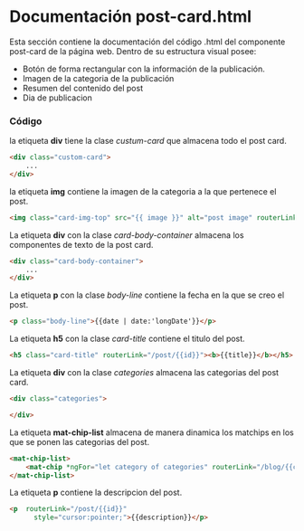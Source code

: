  # Documentación post-card.html

 Esta sección contiene la documentación del código .html del componente post-card de la página web. Dentro de su estructura visual posee: 
*  Botón de forma rectangular con la información de la publicación.
*  Imagen de la categoria de la publicación
*  Resumen del contenido del post 
*  Dia de publicacion

### Código

la etiqueta **div** tiene la clase *custum-card* que almacena todo el post card.
``` html
<div class="custom-card">
    ...
</div>
```


la etiqueta **img** contiene la imagen de la categoria a la que pertenece el post.
``` html
<img class="card-img-top" src="{{ image }}" alt="post image" routerLink="/post/{{ id }}" />
```

La etiqueta **div** con la clase *card-body-container* almacena los componentes de texto de la post card.
``` html
<div class="card-body-container">
    ...
</div>
```

La etiqueta **p** con la clase *body-line* contiene la fecha en la que se creo el post.
``` html
<p class="body-line">{{date | date:'longDate'}}</p>
```

La etiqueta **h5** con la clase *card-title* contiene el titulo del post.
``` html
<h5 class="card-title" routerLink="/post/{{id}}"><b>{{title}}</b></h5>
```

La etiqueta **div** con la clase *categories* almacena las categorias del post card.
``` html
<div class="categories">

</div>
```

La etiqueta **mat-chip-list** almacena de manera dinamica los matchips en los que se ponen las categorias del post.
``` html
<mat-chip-list>
    <mat-chip *ngFor="let category of categories" routerLink="/blog/{{category.nombre}}">{{category.nombre}}</mat-chip>
</mat-chip-list>
```

La etiqueta **p** contiene la descripcion del post.

``` html
<p  routerLink="/post/{{id}}"
      style="cursor:pointer;">{{description}}</p>
```
